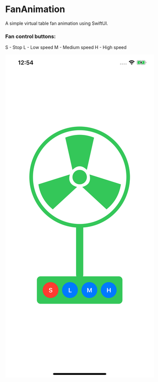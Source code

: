# FanAnimation

A simple virtual table fan animation using SwiftUI.

### Fan control buttons:
S - Stop 
L - Low speed 
M - Medium speed
H - High speed

![Demo](https://github.com/karthironald/FanAnimation/blob/master/Image.png)
